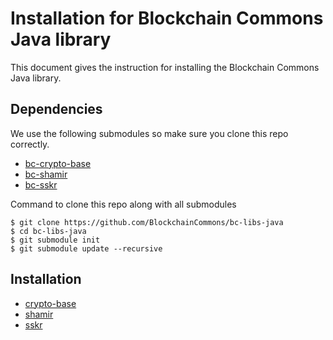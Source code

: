 # Installation for Blockchain Commons Java library
This document gives the instruction for installing the Blockchain Commons Java library.

## Dependencies
We use the following submodules so make sure you clone this repo correctly.
- [bc-crypto-base](https://github.com/BlockchainCommons/bc-crypto-base)
- [bc-shamir](https://github.com/BlockchainCommons/bc-shamir)
- [bc-sskr](https://github.com/BlockchainCommons/bc-sskr)

Command to clone this repo along with all submodules
```console
$ git clone https://github.com/BlockchainCommons/bc-libs-java
$ cd bc-libs-java
$ git submodule init 
$ git submodule update --recursive
```

## Installation
- [crypto-base](/crypto-base/INSTALLATION.md)
- [shamir](/shamir/INSTALLATION.md)
- [sskr](/sskr/INSTALLATION.md)


